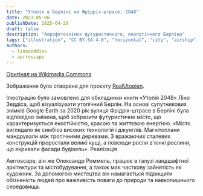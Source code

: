 ```yaml
---
title: "Утопія в Берліні на Фрідріх-штрасе, 2048"
date: 2023-05-06
publishDate: 2025-04-29
draft: false
description: "Аерофотознімок футуристичного, екологічного Берліна"
tags: ["illustration", "CC BY-SA 4.0", "horizontal", "city", "airship", "transport"]
authors:
  - linozeddies
  - aerroscape
---
```


[Оригінал на Wikimedia Commons](https://commons.wikimedia.org/wiki/File:Berlin_Friedrichstra%C3%9Fe_Utopia_2048_small_file.jpg)

Зображення було створене для проєкту [RealUtopien](https://realutopien.info/visuals/berlin-friedrichstrasse-utopia-2048/).

Ілюстрацію було замовлено для обкладинки книги «Утопія 2048» Ліно Зеддіса, щоб візуалізувати утопічний Берлін. На основі супутникових знімків Google Earth за 2020 рік вулиця Фрідріх-штрасе в Берліні була відповідно змінена, щоб зобразити футуристичне місто, що характеризується екостійкістю, красою та життєвою енергією. «Місто виглядало як симбіоз високих технологій і джунглів. Магнітоплани мандрували між тропічними деревами. З вражаючих сталевих конструкцій проростали великі кущі, а повсюди росли в'юнкі рослини, що вкривали фасади будівель».
Реалізація

Aerroscape, він же Олександр Роммель, працює в галузі ландшафтної архітектури та містобудування, а також має часткову зайнятість як художник. За допомогою мистецтва він намагається підвищити обізнаність людей про важливість поваги до природи та навколишнього середовища.

